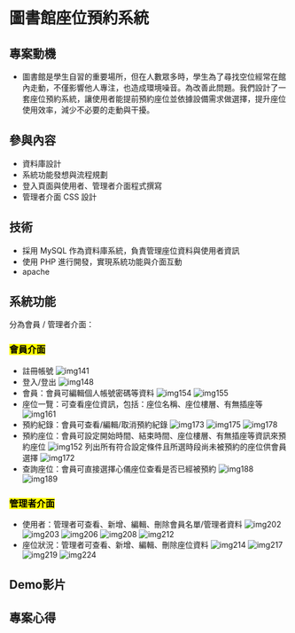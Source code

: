 # 圖書館座位預約系統
## 專案動機 
- 圖書館是學生自習的重要場所，但在人數眾多時，學生為了尋找空位經常在館內走動，不僅影響他人專注，也造成環境噪音。為改善此問題。我們設計了一套座位預約系統，讓使用者能提前預約座位並依據設備需求做選擇，提升座位使用效率，減少不必要的走動與干擾。
## 參與內容
- 資料庫設計
- 系統功能發想與流程規劃
- 登入頁面與使用者、管理者介面程式撰寫
- 管理者介面 CSS 設計
## 技術
- 採用 MySQL 作為資料庫系統，負責管理座位資料與使用者資訊
- 使用 PHP 進行開發，實現系統功能與介面互動
- apache
## 系統功能
分為會員 / 管理者介面：  

### <mark> 會員介面 </mark>
- 註冊帳號
  ![img141](https://github.com/user-attachments/assets/9e83ea97-4a7e-47d7-9421-7af0271fb66a)
- 登入/登出
  ![img148](https://github.com/user-attachments/assets/22b35d42-88df-4784-8813-6d22b07064c0)
- 會員：會員可編輯個人帳號密碼等資料
  ![img154](https://github.com/user-attachments/assets/b30e1491-6a64-4798-a9a9-f89e8f4b3681)
  ![img155](https://github.com/user-attachments/assets/5eefa489-3a3b-4fe1-8786-9d897dea005b)
- 座位一覽：可查看座位資訊，包括：座位名稱、座位樓層、有無插座等
  ![img161](https://github.com/user-attachments/assets/7b3b9200-a86c-4c95-bbc8-3b7fa3920df3)
- 預約紀錄：會員可查看/編輯/取消預約紀錄
  ![img173](https://github.com/user-attachments/assets/08a8ec4b-b3f6-4c52-8187-66d4496bdca6)
  ![img175](https://github.com/user-attachments/assets/fde5b1a5-20d9-4dec-8f49-d89eff9d8764)
  ![img178](https://github.com/user-attachments/assets/d4c13c81-ecbe-4a1e-aca2-07660e0b6a2a)
- 預約座位：會員可設定開始時間、結束時間、座位樓層、有無插座等資訊來預約座位
   ![img152](https://github.com/user-attachments/assets/836dcf56-2c1e-42ed-8cb4-a1b377281ac8)
  列出所有符合設定條件且所選時段尚未被預約的座位供會員選擇
  ![img172](https://github.com/user-attachments/assets/7f377e7d-2a9c-4912-a85e-b5543b2a0015)
- 查詢座位：會員可直接選擇心儀座位查看是否已經被預約
  ![img188](https://github.com/user-attachments/assets/5c0ca37f-0421-4b93-98ad-b84f1a420b29)
  ![img189](https://github.com/user-attachments/assets/e10af3d7-26f7-49b4-9a65-0c815ac3c0c2)

### <mark> 管理者介面 </mark>
- 使用者：管理者可查看、新增、編輯、刪除會員名單/管理者資料
  ![img202](https://github.com/user-attachments/assets/80ee62e5-0865-4059-993b-5822e412f6e4)
  ![img203](https://github.com/user-attachments/assets/b84680d1-c1e4-4be1-a673-a796755bb78f)
  ![img206](https://github.com/user-attachments/assets/46a83824-fcc0-40c0-b59e-1c403355914a)
  ![img208](https://github.com/user-attachments/assets/b356d7e8-f063-4e76-85a0-abcaae70fc0b)
  ![img212](https://github.com/user-attachments/assets/22ad1e12-b81e-42d4-9bb0-8fb49ded7ea8)
- 座位狀況：管理者可查看、新增、編輯、刪除座位資料
  ![img214](https://github.com/user-attachments/assets/eb515f0f-b16a-49ed-9dc9-52751464e107)
  ![img217](https://github.com/user-attachments/assets/72682b49-86bc-4cb3-b921-5b551d785d27)
  ![img219](https://github.com/user-attachments/assets/97ca320e-0a6a-4cfb-ab07-ce75b0fabaea)
  ![img224](https://github.com/user-attachments/assets/f0fa3521-f748-4fd0-b57f-d25d32f29ad4)

## Demo影片

## 專案心得
